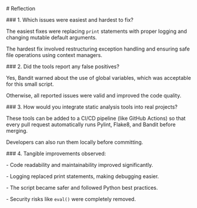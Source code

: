 \# Reflection



\### 1. Which issues were easiest and hardest to fix?

The easiest fixes were replacing `print` statements with proper logging and changing mutable default arguments.  

The hardest fix involved restructuring exception handling and ensuring safe file operations using context managers.



\### 2. Did the tools report any false positives?

Yes, Bandit warned about the use of global variables, which was acceptable for this small script.  

Otherwise, all reported issues were valid and improved the code quality.



\### 3. How would you integrate static analysis tools into real projects?

These tools can be added to a CI/CD pipeline (like GitHub Actions) so that every pull request automatically runs Pylint, Flake8, and Bandit before merging.  

Developers can also run them locally before committing.



\### 4. Tangible improvements observed:

\- Code readability and maintainability improved significantly.  

\- Logging replaced print statements, making debugging easier.  

\- The script became safer and followed Python best practices.  

\- Security risks like `eval()` were completely removed.



